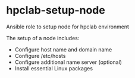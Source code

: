 # hpclab-setup-node
Ansible role to setup node for hpclab environment

The setup of a node includes:
* Configure host name and domain name
* Configure /etc/hosts
* Configure additional name server (optional)
* Install essential Linux packages
